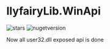 # IlyfairyLib.WinApi

![stars](https://img.shields.io/github/stars/ilyfairy/ilyfairylib.winapi)
![nugetversion](https://img.shields.io/nuget/v/IlyfairyLib.WinApi)

Now all user32.dll exposed api is done